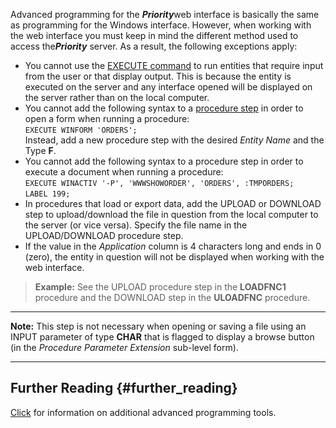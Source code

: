 Advanced programming for the ***Priority***web interface is basically
the same as programming for the Windows interface. However, when working
with the web interface you must keep in mind the different method used
to access the***Priority*** server. As a result, the following
exceptions apply:

-   You cannot use the [EXECUTE
    command](Execution_Statements "wikilink") to run entities that
    require input from the user or that display output. This is because
    the entity is executed on the server and any interface opened will
    be displayed on the server rather than on the local computer.
-   You cannot add the following syntax to a [procedure
    step](Procedure_Steps "wikilink") in order to open a form when
    running a procedure:\
    `EXECUTE WINFORM 'ORDERS';`\
    Instead, add a new procedure step with the desired *Entity Name* and
    the Type **F**.
-   You cannot add the following syntax to a procedure step in order to
    execute a document when running a procedure:\
    `EXECUTE WINACTIV '-P', 'WWWSHOWORDER', 'ORDERS', :TMPORDERS;`\
    `LABEL 199;`
-   In procedures that load or export data, add the UPLOAD or DOWNLOAD
    step to upload/download the file in question from the local computer
    to the server (or vice versa). Specify the file name in the
    UPLOAD/DOWNLOAD procedure step.
-   If the value in the *Application* column is 4 characters long and
    ends in 0 (zero), the entity in question will not be displayed when
    working with the web interface.

> **Example:** See the UPLOAD procedure step in the **LOADFNC1**
> procedure and the DOWNLOAD step in the **ULOADFNC** procedure.

------------------------------------------------------------------------

**Note:** This step is not necessary when opening or saving a file using
an INPUT parameter of type **CHAR** that is flagged to display a browse
button (in the *Procedure Parameter Extension* sub-level form).

------------------------------------------------------------------------

## Further Reading {#further_reading}

[Click](Advanced_Programming_Tools "wikilink") for information on
additional advanced programming tools.

